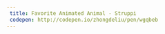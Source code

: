 ```yaml
---
 title: Favorite Animated Animal - Struppi
 codepen: http://codepen.io/zhongdeliu/pen/wgqbeb 
---
```

